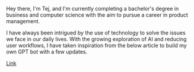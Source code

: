 Hey there, I'm Tej, and I'm currently completing a bachelor's degree in business and computer science with the aim to
pursue a career in product management.

I have always been intrigued by the use of technology to solve the issues we face in our daily lives. With the growing
exploration of AI and reducing user workflows, I have taken inspiration from the below article to build my own GPT bot
with a few updates.


[Link](https://anishsinghwalia.medium.com/build-and-deploy-your-personal-chatgpt-bot-in-python-with-chatgpt-api-on-macos-951a16aaaff7)
 
